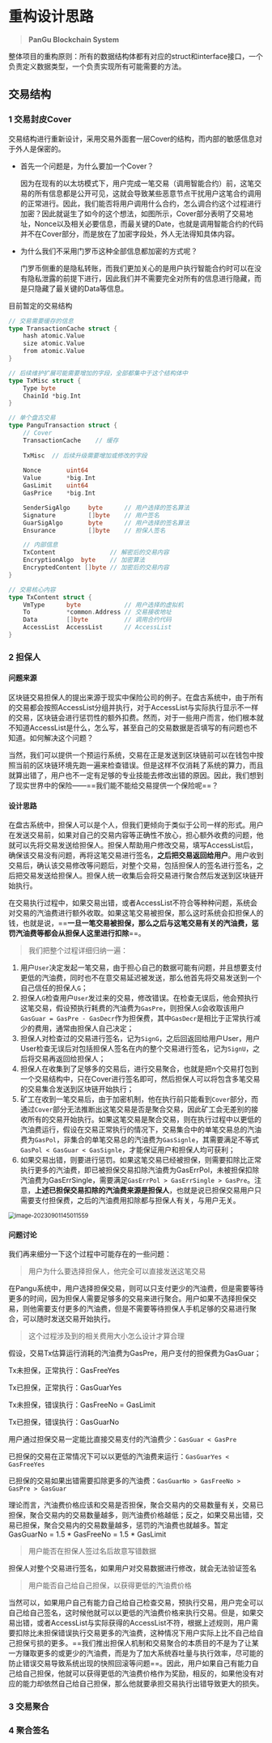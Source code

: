 # 重构设计思路

> **PanGu Blockchain System**

整体项目的重构原则：所有的数据结构体都有对应的struct和interface接口，一个负责定义数据类型，一个负责实现所有可能需要的方法。

## 交易结构

### 1 交易封皮Cover

交易结构进行重新设计，采用交易外面套一层Cover的结构，而内部的敏感信息对于外人是保密的。

- 首先一个问题是，为什么要加一个Cover？

  因为在现有的以太坊模式下，用户完成一笔交易（调用智能合约）前，这笔交易的所有信息都是公开可见，这就会导致某些恶意节点干扰用户这笔合约调用的正常进行。因此，我们能否将用户调用什么合约，怎么调合约这个过程进行加密？因此就诞生了如今的这个想法，如图所示，Cover部分表明了交易地址，Nonce以及相关必要信息，而最关键的Date，也就是调用智能合约的代码并不在Cover部分，而是放在了加密字段处，外人无法得知具体内容。

- 为什么我们不采用门罗币这种全部信息都加密的方式呢？

  门罗币侧重的是隐私转账，而我们更加关心的是用户执行智能合约时可以在没有隐私泄露的前提下进行，因此我们并不需要完全对所有的信息进行隐藏，而是只隐藏了最关键的Data等信息。

目前暂定的交易结构

```go
// 交易需要缓存的信息
type TransactionCache struct {
    hash atomic.Value
	size atomic.Value
	from atomic.Value
}

// 后续维护扩展可能需要增加的字段，全部都集中于这个结构体中
type TxMisc struct {
    Type byte
    ChainId *big.Int
}

// 单个盘古交易
type PanguTransaction struct {
    // Cover
    TransactionCache	// 缓存
    
    TxMisc	// 后续升级需要增加或修改的字段
    
    Nonce       uint64
    Value       *big.Int
    GasLimit    uint64
    GasPrice    *big.Int

    SenderSigAlgo     byte		// 用户选择的签名算法
    Signature         []byte	// 用户签名
    GuarSigAlgo       byte		// 用户选择的签名算法
    Ensurance         []byte	// 担保人签名

    // 内部信息
    TxContent				// 解密后的交易内容
    EncryptionAlgo  byte	// 加密算法
    EncryptedContent []byte	// 加密后的交易内容
}

// 交易核心内容
type TxContent struct {
    VmType      byte			// 用户选择的虚拟机
    To          *common.Address	// 交易接收地址
    Data        []byte			// 调用合约代码
    AccessList  AccessList		// AccessList
}
```

### 2 担保人

#### 问题来源

区块链交易担保人的提出来源于现实中保险公司的例子。在盘古系统中，由于所有的交易都会按照AccessList分组并执行，对于AccessList与实际执行显示不一样的交易，区块链会进行惩罚性的额外扣费。然而，对于一些用户而言，他们根本就不知道AccessList是什么，怎么写，甚至自己的交易数据是否填写的有问题也不知道。如何解决这个问题？

当然，我们可以提供一个预运行系统，交易在正是发送到区块链前可以在钱包中按照当前的区块链环境先跑一遍来检查错误。但是这样不仅消耗了系统的算力，而且就算出错了，用户也不一定有足够的专业技能去修改出错的原因。因此，我们想到了现实世界中的保险——==我们能不能给交易提供一个保险呢==？

#### 设计思路

在盘古系统中，担保人可以是个人，但我们更倾向于类似于公司一样的形式。用户在发送交易前，如果对自己的交易内容等正确性不放心，担心额外收费的问题，他就可以先将交易发送给担保人。担保人帮助用户修改交易，填写AccessList后，确保该交易没有问题，再将这笔交易进行签名，**之后把交易返回给用户**。用户收到交易后，确认该交易修改等问题后，对整个交易，包括担保人的签名进行签名，之后把交易发送给担保人。担保人统一收集后会将交易进行聚合然后发送到区块链开始执行。

在交易执行过程中，如果交易出错，或者AccessList不符合等种种问题，系统会对交易的汽油费进行额外收取。如果这笔交易被担保，那么这时系统会扣担保人的钱，也就是说，==**一旦一笔交易被担保，那么之后与这笔交易有关的汽油费，惩罚汽油费等都会从担保人这里进行扣除**==。

> 我们把整个过程详细归纳一遍：

1. 用户`User`决定发起一笔交易，由于担心自己的数据可能有问题，并且想要支付更低的汽油费，同时也不在意交易延迟被发送，那么他首先将交易发送到一个自己信任的担保人`G`；
2. 担保人`G`检查用户`User`发过来的交易，修改错误。在检查无误后，他会预执行这笔交易，假设预执行耗费的汽油费为`GasPre`，则担保人`G`会收取该用户`GasGuar = GasPre - GasDecr`作为担保费，其中`GasDecr`是相比于正常执行减少的费用，通常由担保人自己决定；
3. 担保人对检查过的交易进行签名，记为`SignG`，之后回返回给用户User，用户User检查无误后对包括担保人签名在内的整个交易进行签名，记为`SignU`，之后将交易再返回给担保人；
4. 担保人在收集到了足够多的交易后，进行交易聚合，也就是把n个交易打包到一个交易结构中，只在Cover进行签名即可，然后担保人可以将包含多笔交易的交易集合发送到区块链开始执行；
5. 矿工在收到一笔交易后，由于加密机制，他在执行前只能看到`Cover`部分，而通过`Cover`部分无法推断出这笔交易是否是聚合交易，因此矿工会无差别的接收所有的交易开始执行。如果这笔交易是聚合交易，则在执行过程中以更低的汽油费运行，假设在交易正常执行的情况下，交易集合中的单笔交易总的汽油费为`GasPol`，非集合的单笔交易总的汽油费为`GasSignle`，其需要满足不等式`GasPol < GasGuar < GasSignle`，才能保证用户和担保人均可获利；
6. 如果交易出错，则要进行惩罚。如果这笔交易已经被担保，则需要扣除比正常执行更多的汽油费，即已被担保交易扣除汽油费为GasErrPol，未被担保扣除汽油费为GasErrSingle，需要满足`GasErrPol > GasErrSingle > GasPre`。注意，**上述已担保交易扣除的汽油费来源是担保人**，也就是说已担保交易用户只需要支付担保费，之后的汽油费用扣除都与担保人有关，与用户无关。

<img src="./guarantee.png" alt="image-20230901145011559" style="zoom:80%;" />

#### 问题讨论

我们再来细分一下这个过程中可能存在的一些问题：

> 用户为什么要选择担保人，他完全可以直接发送这笔交易

在Pangu系统中，用户选择担保交易，则可以只支付更少的汽油费，但是需要等待更多的时间，因为担保人需要足够多的交易来进行聚合。用户如果不选择担保交易，则他需要支付更多的汽油费，但是不需要等待担保人手机足够的交易进行聚合，可以随时发送交易开始执行。

> 这个过程涉及到的相关费用大小怎么设计才算合理

假设，交易Tx估算运行消耗的汽油费为GasPre，用户支付的担保费为GasGuar；

Tx未担保，正常执行：GasFreeYes

Tx已担保，正常执行：GasGuarYes

Tx未担保，错误执行：GasFreeNo = GasLimit

Tx已担保，错误执行：GasGuarNo

用户通过担保交易一定能比直接交易支付的汽油费少：`GasGuar < GasPre`

已担保的交易在正常情况下可以以更低的汽油费来运行：`GasGuarYes < GasFreeYes`

已担保的交易如果出错需要扣除更多的汽油费：`GasGuarNo > GasFreeNo > GasPre > GasGuar`

理论而言，汽油费价格应该和交易是否担保，聚合交易内的交易数量有关，交易已担保，聚合交易内的交易数量越多，则汽油费价格越低；反之，如果交易出错，交易已担保，聚合交易内的交易数量越多，惩罚的汽油费也就越多。暂定 GasGuarNo = 1.5 * GasFreeNo = 1.5 * GasLimit

> 用户能否在担保人签过名后故意写错数据

担保人对整个交易进行签名，如果用户对交易数据进行修改，就会无法验证签名

> 用户能否自己给自己担保，以获得更低的汽油费价格

当然可以，如果用户自己有能力自己给自己检查交易，预执行交易，用户完全可以自己给自己签名，这时候他就可以以更低的汽油费价格来执行交易。但是，如果交易出错，或者AccessList与实际获得的AccessList不符，根据上述规则，用户需要扣除比未担保错误执行交易更多的汽油费，这种情况下用户实际上比不自己给自己担保亏损的更多。==我们推出担保人机制和交易聚合的本质目的不是为了让某一方赚取更多的或更少的汽油费，而是为了加大系统吞吐量与执行效率，尽可能的防止错误交易导致系统出现的快照回滚等问题==。因此，用户如果自己有能力自己给自己担保，他就可以获得更低的汽油费价格作为奖励，相反的，如果他没有对应的能力却依然自己给自己担保，那么他就要承担交易执行出错导致更大的损失。

### 3 交易聚合

### 4 聚合签名


